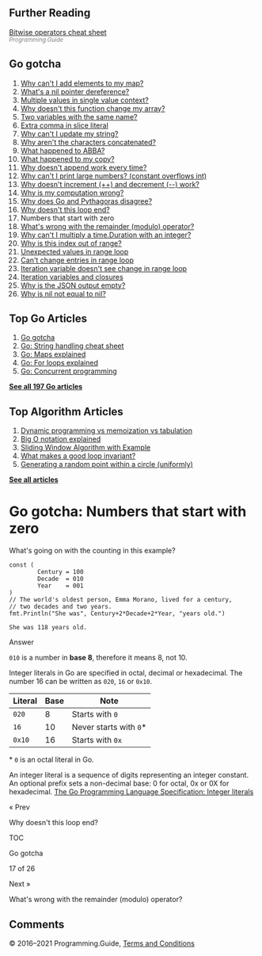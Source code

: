 ## Further Reading

[Bitwise operators cheat sheet](bitwise-operator-cheat-sheet.html)  
<span style="color: grey; font-style: italic; font-size: smaller">Programming.Guide</span>

## Go gotcha

1.  [Why can't I add elements to my map?](gotcha-assignment-entry-nil-map.html)
2.  [What's a nil pointer dereference?](gotcha-nil-pointer-dereference.html)
3.  [Multiple values in single value context?](gotcha-multiple-value-sinlge-value-context.html)
4.  [Why doesn't this function change my array?](gotcha-function-doesnt-change-array.html)
5.  [Two variables with the same name?](gotcha-shadowing-variables.html)
6.  [Extra comma in slice literal](gotcha-missing-comma-slice-array-map-literal.html)
7.  [Why can't I update my string?](gotcha-strings-are-immutable.html)
8.  [Why aren't the characters concatenated?](gotcha-concatenate-rune-string.html)
9.  [What happened to ABBA?](gotcha-trim-string.html)
10. [What happened to my copy?](gotcha-copy-missing.html)
11. [Why doesn't append work every time?](gotcha-append.html)
12. [Why can't I print large numbers? (constant overflows int)](gotcha-constant-overflows-int.html)
13. [Why doesn't increment (++) and decrement (--) work?](gotcha-increment-decrement-statement.html)
14. [Why is my computation wrong?](gotcha-operator-precedence.html)
15. [Why does Go and Pythagoras disagree?](gotcha-bitwise-operators.html)
16. [Why doesn't this loop end?](gotcha-integer-overflow-wrap-around.html)
17. Numbers that start with zero
18. [What's wrong with the remainder (modulo) operator?](gotcha-remainder-modulo-operator.html)
19. [Why can't I multiply a time.Duration with an integer?](gotcha-multiply-duration-integer.html)
20. [Why is this index out of range?](gotcha-index-out-of-range.html)
21. [Unexpected values in range loop](gotcha-unexpected-values-range.html)
22. [Can't change entries in range loop](gotcha-change-value-range.html)
23. [Iteration variable doesn't see change in range loop](gotcha-range-copy-array.html)
24. [Iteration variables and closures](gotcha-data-race-closure.html)
25. [Why is the JSON output empty?](gotcha-json-marshal-empty.html)
26. [Why is nil not equal to nil?](gotcha-why-nil-error-not-equal-nil.html)

## Top Go Articles

1.  [Go gotcha](go-gotcha.html)
2.  [Go: String handling cheat sheet](string-functions-reference-cheat-sheet.html)
3.  [Go: Maps explained](maps-explained.html)
4.  [Go: For loops explained](for-loop.html)
5.  [Go: Concurrent programming](go-concurrency-tutorial.html)

[**See all 197 Go articles**](index.html)

## Top Algorithm Articles

1.  [Dynamic programming vs memoization vs tabulation](../dynamic-programming-vs-memoization-vs-tabulation.html)
2.  [Big O notation explained](../big-o-notation-explained.html)
3.  [Sliding Window Algorithm with Example](../sliding-window-example.html)
4.  [What makes a good loop invariant?](../what-makes-a-good-loop-invariant.html)
5.  [Generating a random point within a circle (uniformly)](../random-point-within-circle.html)

[**See all articles**](../index.html)

# Go gotcha: Numbers that start with zero

What's going on with the counting in this example?

    const (
            Century = 100
            Decade  = 010
            Year    = 001
    )
    // The world's oldest person, Emma Morano, lived for a century,
    // two decades and two years.
    fmt.Println("She was", Century+2*Decade+2*Year, "years old.")

    She was 118 years old.

Answer

`010` is a number in **base 8**, therefore it means 8, not 10.

Integer literals in Go are specified in octal, decimal or hexadecimal. The number 16 can be written as `020`, `16` or `0x10`.

<table><thead><tr class="header"><th>Literal</th><th>Base</th><th>Note</th></tr></thead><tbody><tr class="odd"><td><code>020</code></td><td>8</td><td>Starts with <code>0</code></td></tr><tr class="even"><td><code>16</code></td><td>10</td><td>Never starts with <code>0</code>*</td></tr><tr class="odd"><td><code>0x10</code></td><td>16</td><td>Starts with <code>0x</code></td></tr></tbody></table>

\* `0` is an octal literal in Go.

An integer literal is a sequence of digits representing an integer constant. An optional prefix sets a non-decimal base: 0 for octal, 0x or 0X for hexadecimal. <a href="https://golang.org/ref/spec#Integer_literals" class="quote-source">The Go Programming Language Specification: Integer literals</a>

<a href="gotcha-integer-overflow-wrap-around.html" class="prev"></a>

« Prev

Why doesn't this loop end?

[](go-gotcha.html#toc)

TOC

Go gotcha

17 of 26

<a href="gotcha-remainder-modulo-operator.html" class="next"></a>

Next »

What's wrong with the remainder (modulo) operator?

## Comments



© 2016–2021 Programming.Guide, [Terms and Conditions](../terms-and-conditions.html)

